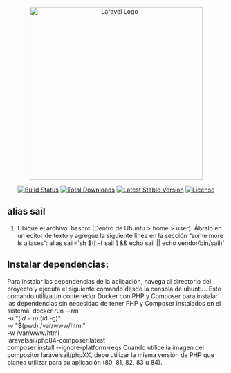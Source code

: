 <p align="center"><a href="https://laravel.com" target="_blank"><img src="https://raw.githubusercontent.com/laravel/art/master/logo-lockup/5%20SVG/2%20CMYK/1%20Full%20Color/laravel-logolockup-cmyk-red.svg" width="400" alt="Laravel Logo"></a></p>

<p align="center">
<a href="https://github.com/laravel/framework/actions"><img src="https://github.com/laravel/framework/workflows/tests/badge.svg" alt="Build Status"></a>
<a href="https://packagist.org/packages/laravel/framework"><img src="https://img.shields.io/packagist/dt/laravel/framework" alt="Total Downloads"></a>
<a href="https://packagist.org/packages/laravel/framework"><img src="https://img.shields.io/packagist/v/laravel/framework" alt="Latest Stable Version"></a>
<a href="https://packagist.org/packages/laravel/framework"><img src="https://img.shields.io/packagist/l/laravel/framework" alt="License"></a>
</p>

## alias sail
1. Ubique el archivo .bashrc (Dentro de Ubuntu > home > user).
Ábralo en un editor de texto y agregue la siguiente línea en la sección “some more ls
aliases”:
alias sail='sh $([ -f sail ] && echo sail || echo vendor/bin/sail)'


## Instalar dependencias:
Para instalar las dependencias de la aplicación, navega al directorio del proyecto y ejecuta
el siguiente comando desde la consola de ubuntu..
Este comando utiliza un contenedor Docker con PHP y Composer para instalar las
dependencias sin necesidad de tener PHP y Composer instalados en el sistema:
docker run --rm \
-u "$(id -u):$(id -g)" \
-v "$(pwd):/var/www/html" \
-w /var/www/html \
laravelsail/php84-composer:latest \
composer install --ignore-platform-reqs
Cuando utilice la imagen del compositor laravelsail/phpXX, debe utilizar la misma versión de
PHP que planea utilizar para su aplicación (80, 81, 82, 83 u 84).
